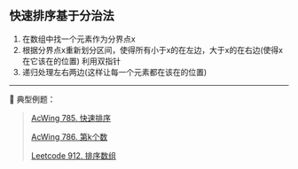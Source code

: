 ## 快速排序基于分治法
1. 在数组中找一个元素作为分界点x
2. 根据分界点x重新划分区间，使得所有小于x的在左边，大于x的在右边(使得x在它该在的位置)
    利用双指针
3. 递归处理左右两边(这样让每一个元素都在该在的位置)
****
📑 典型例题：
> [AcWing 785. 快速排序](https://www.acwing.com/problem/content/787/)
>
> [AcWing 786. 第k个数](https://www.acwing.com/problem/content/786/)
>
> [Leetcode 912. 排序数组](https://leetcode-cn.com/problems/sort-an-array/)
>